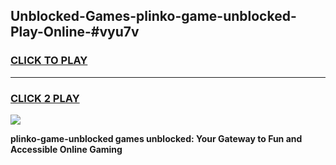 
## Unblocked-Games-plinko-game-unblocked-Play-Online-#vyu7v
<h3>
<a href="https://premium.freeplayer.one?title=plinko-game-unblocked&ref=27F">CLICK TO PLAY</a></h3>
<hr>

<h3>
<a href="https://premium.freeplayer.one?title=plinko-game-unblocked&ref=27F">CLICK 2 PLAY</a>
  
</h3>

<a href="https://premium.freeplayer.one?title=plinko-game-unblocked&ref=27F"><img src="https://clearcache.store/games.png"></a>


**plinko-game-unblocked games unblocked: Your Gateway to Fun and Accessible Online Gaming**
